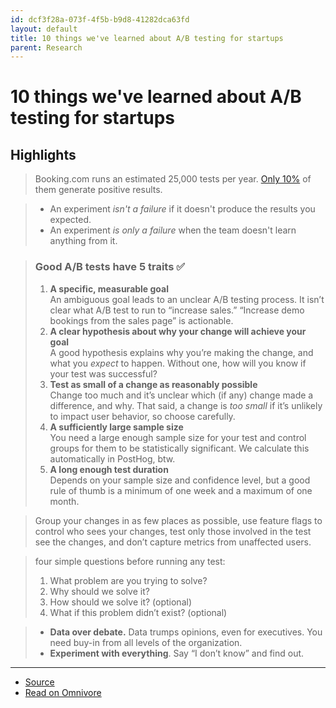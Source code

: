 ```yaml
---
id: dcf3f28a-073f-4f5b-b9d8-41282dca63fd
layout: default
title: 10 things we've learned about A/B testing for startups
parent: Research
---
```


# 10 things we've learned about A/B testing for startups

## Highlights

> Booking.com runs an estimated 25,000 tests per year. [Only 10%](https://hbr.org/2020/03/building-a-culture-of-experimentation) of them generate positive results.

> * An experiment _isn't a failure_ if it doesn't produce the results you expected.
> * An experiment _is only a failure_ when the team doesn't learn anything from it.

> ### Good A/B tests have 5 traits ✅
> 
> 1. **A specific, measurable goal**  
> An ambiguous goal leads to an unclear A/B testing process. It isn’t clear what A/B test to run to “increase sales.” “Increase demo bookings from the sales page” is actionable.
> 2. **A clear hypothesis about why your change will achieve your goal**  
> A good hypothesis explains why you’re making the change, and what you _expect_ to happen. Without one, how will you know if your test was successful?
> 3. **Test as small of a change as reasonably possible**  
> Change too much and it’s unclear which (if any) change made a difference, and why. That said, a change is _too small_ if it’s unlikely to impact user behavior, so choose carefully.
> 4. **A sufficiently large sample size**  
> You need a large enough sample size for your test and control groups for them to be statistically significant. We calculate this automatically in PostHog, btw.
> 5. **A long enough test duration**  
> Depends on your sample size and confidence level, but a good rule of thumb is a minimum of one week and a maximum of one month.

> Group your changes in as few places as possible, use feature flags to control who sees your changes, test only those involved in the test see the changes, and don’t capture metrics from unaffected users.

> four simple questions before running any test:
> 
> 1. What problem are you trying to solve?
> 2. Why should we solve it?
> 3. How should we solve it? (optional)
> 4. What if this problem didn’t exist? (optional)

> * **Data over debate.** Data trumps opinions, even for executives. You need buy-in from all levels of the organization.
> * **Experiment with everything**. Say “I don’t know” and find out.


---

- [Source](https://newsletter.posthog.com/p/10-things-weve-learned-about-ab-testing?ref=refind)
- [Read on Omnivore](https://omnivore.app/me/10-things-we-ve-learned-about-a-b-testing-for-startups-18bc8e0897b)
